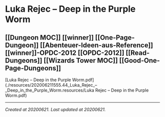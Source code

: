 # Luka Rejec – Deep in the Purple Worm
 [[Dungeon MOC]] [[winner]] [[One-Page-Dungeon]] [[Abenteuer-Ideen-aus-Reference]] [[winner]]-OPDC-2012 [[OPDC-2012]] [[Read-Dungeons]] [[Wizards Tower MOC]] [[Good-One-Page-Dungeons]] 
---



[Luka Rejec – Deep in the Purple Worm.pdf](./resources/202006211555.44_Luka_Rejec_–_Deep_in_the_Purple_Worm.resources/Luka Rejec – Deep in the Purple Worm.pdf)

---

_Created at 20200621._
_Last updated at 20200621._



